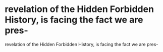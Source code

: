 # revelation of the Hidden Forbidden History, is facing the fact we are pres-

revelation of the Hidden Forbidden History, is facing the fact we are pres-
